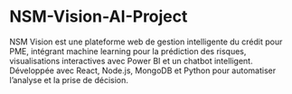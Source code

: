# NSM-Vision-AI-Project
NSM Vision est une plateforme web de gestion intelligente du crédit pour PME, intégrant machine learning pour la prédiction des risques, visualisations interactives avec Power BI et un chatbot intelligent. Développée avec React, Node.js, MongoDB et Python pour automatiser l’analyse et la prise de décision.
